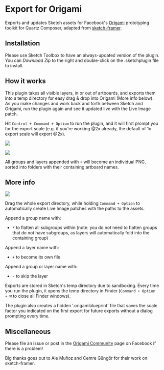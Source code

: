 Export for Origami
=====================

Exports and updates Sketch assets for Facebook's [Origami](https://facebook.github.io/origami) prototyping toolkit for Quartz Composer, adapted from [sketch-framer](https://github.com/bomberstudios/sketch-framer).

## Installation
Please use Sketch Toolbox to have an always-updated version of the plugin. 
You can *Download Zip* to the right and double-click on the .sketchplugin file to install.

## How it works
This plugin takes all visible layers, in or out of artboards, and exports them into a temp directory for easy drag & drop into Origami (More info below). As you make changes and work back and forth between Sketch and Origami, run the plugin again and see it updated live with the Live Image patch.

Hit `Control + Command + Option` to run the plugin, and it will first prompt you for the export scale (e.g. if you're working @2x already, the default of 1x export scale will export @2x).

![](http://cl.ly/image/3Y0f121s3L2c/Export%20for%20Origami%20Finished.png)

![](http://cl.ly/image/2N0H0j3Z0l0u/Export%20for%20Origami%20Folder.png)

All groups and layers appended with `+` will become an individual PNG, sorted into folders with their containing artboard names.

## More info
![](http://cl.ly/image/16442t0F2G1N/Export%20for%20Origami%20Live%20Image.png)

Drag the whole export directory, while holding `Command + Option` to automatically create Live Image patches with the paths to the assets.

Append a group name with:
- `*` to flatten all subgroups within (note: you do not need to flatten groups that do not have subgroups, as layers will automatically fold into the containing group)

Append a layer name with:
- `+` to become its own file

Append a group or layer name with:
- `-` to skip the layer

Exports are stored in Sketch's temp directory due to sandboxing. Every time you run the plugin, it opens the temp directory in Finder (`Command + Option + W` to close all Finder windows).

The plugin also creates a hidden '.origamiblueprint' file that saves the scale factor you indicated on the first export for future exports without a dialog prompting every time.

## Miscellaneous
Please file an issue or post in the [Origami Community](https://www.facebook.com/groups/origami.community/) page on Facebook if there is a problem! 

Big thanks goes out to Ale Muñoz and Cemre Güngör for their work on sketch-framer.